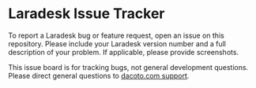 # Laradesk Issue Tracker

To report a Laradesk bug or feature request, open an issue on this repository. Please include your Laradesk version number and a full description of your problem. If applicable, please provide screenshots.

This issue board is for tracking bugs, not general development questions. Please direct general questions to [dacoto.com support](https://dacoto.com/).
